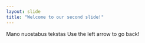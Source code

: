 ```yaml
---
layout: slide
title: "Welcome to our second slide!"
---
```

Mano nuostabus tekstas
Use the left arrow to go back!
